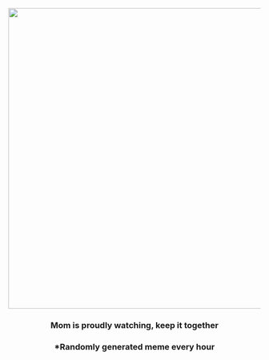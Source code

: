 <p align="center">
        <img src="https://i.redd.it/ag9evg4237291.gif" width="600" height="600">
        </p>
        <h3 align="center">Mom is proudly watching, keep it together</h3>
        <h3 align="center">*Randomly generated meme every hour</h3>
    